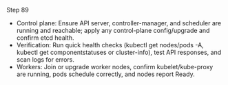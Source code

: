 Step 89

- Control plane: Ensure API server, controller-manager, and scheduler are running and reachable; apply any control-plane config/upgrade and confirm etcd health.
- Verification: Run quick health checks (kubectl get nodes/pods -A, kubectl get componentstatuses or cluster-info), test API responses, and scan logs for errors.
- Workers: Join or upgrade worker nodes, confirm kubelet/kube-proxy are running, pods schedule correctly, and nodes report Ready.